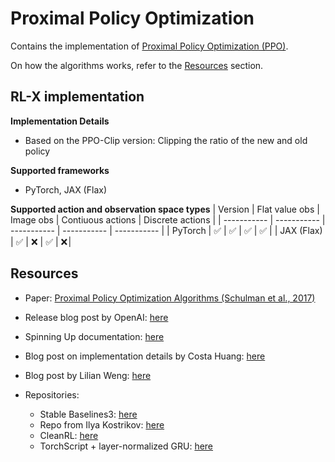 # Proximal Policy Optimization

Contains the implementation of [Proximal Policy Optimization (PPO)](https://arxiv.org/abs/1707.06347).

On how the algorithms works, refer to the [Resources](#resources) section.


## RL-X implementation

**Implementation Details**
- Based on the PPO-Clip version: Clipping the ratio of the new and old policy

**Supported frameworks**
- PyTorch, JAX (Flax)

**Supported action and observation space types**
| Version | Flat value obs | Image obs | Contiuous actions | Discrete actions |
| ----------- | ----------- | ----------- | ----------- | ----------- |
| PyTorch | ✅ | ✅ | ✅ | ✅ |
| JAX (Flax) | ✅ | ❌ | ✅ | ❌ |


## Resources

- Paper: [Proximal Policy Optimization Algorithms (Schulman et al., 2017)](https://arxiv.org/abs/1707.06347)

- Release blog post by OpenAI: [here](https://openai.com/blog/openai-baselines-ppo/)

- Spinning Up documentation: [here](https://spinningup.openai.com/en/latest/algorithms/ppo.html)

- Blog post on implementation details by Costa Huang: [here](https://iclr-blog-track.github.io/2022/03/25/ppo-implementation-details/)

- Blog post by Lilian Weng: [here](https://lilianweng.github.io/posts/2018-04-08-policy-gradient/#ppo)

- Repositories:
    - Stable Baselines3: [here](https://github.com/DLR-RM/stable-baselines3/blob/master/stable_baselines3/ppo/ppo.py)
    - Repo from Ilya Kostrikov: [here](https://github.com/ikostrikov/pytorch-a2c-ppo-acktr-gail/blob/master/a2c_ppo_acktr/algo/ppo.py)
    - CleanRL: [here](https://github.com/vwxyzjn/cleanrl/tree/master/cleanrl)
    - TorchScript + layer-normalized GRU: [here](https://gist.github.com/7thStringofZhef/67cb7b4cb17baec4fab339b3b9deb2f1)